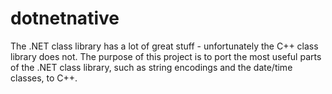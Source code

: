 # dotnetnative
The .NET class library has a lot of great stuff - unfortunately the C++ class library does not. The purpose of this project is to port the most useful parts of the .NET class library, such as string encodings and the date/time classes, to C++.
